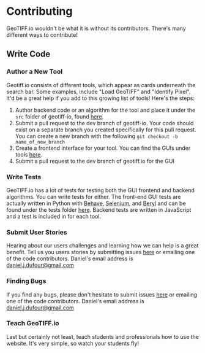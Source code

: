 # Contributing
GeoTIFF.io wouldn't be what it is without its contributors.  There's many different ways to contribute!

## Write Code
### Author a New Tool
Geotiff.io consists of different tools, which appear as cards underneath the search bar.  Some examples, include "Load GeoTIFF" and "Identify Pixel".  It'd be a great help if you add to this growing list of tools!  Here's the steps:
 1) Author backend code or an algorithm for the tool and place it under the `src` folder of geotiff-io, found [here](https://github.com/GeoTIFF/geotiff.io/tree/master/src).
 2) Submit a pull request to the dev branch of geotiff-io.  Your code should exist on a separate branch you created specifically for this pull request.  You can create a new branch with the following `git checkout -b name_of_new_branch`
 3) Create a frontend interface for your tool.  You can find the GUIs under tools [here](https://github.com/GeoTIFF/geotiff.io/tree/master/src/tools).
 4) Submit a pull request to the dev branch of geotiff.io for the GUI
 
### Write Tests
GeoTIFF.io has a lot of tests for testing both the GUI frontend and backend algorithms.  You can write tests for either.  The front-end GUI tests are actually written in Python with [Behave](http://pythonhosted.org/behave/), [Selenium](https://github.com/SeleniumHQ/selenium), and [Beryl](https://github.com/danieljdufour/beryl) and can be found under the tests folder [here](https://github.com/GeoTIFF/geotiff.io/tree/master/test).  Backend tests are written in JavaScript and a test is included in for each tool.

### Submit User Stories
Hearing about our users challenges and learning how we can help is a great benefit.  Tell us you users stories by submitting issues [here](https://github.com/GeoTIFF/geotiff.io/issues) or emailing one of the code contributors.  Daniel's email address is daniel.j.dufour@gmail.com

### Finding Bugs
If you find any bugs, please don't hesitate to submit issues [here](https://github.com/GeoTIFF/geotiff.io/issues) or emailing one of the code contributors.  Daniel's email address is daniel.j.dufour@gmail.com

### Teach GeoTIFF.io
Last but certainly not least, teach students and professionals how to use the website.  It's very simple, so watch your students fly!
